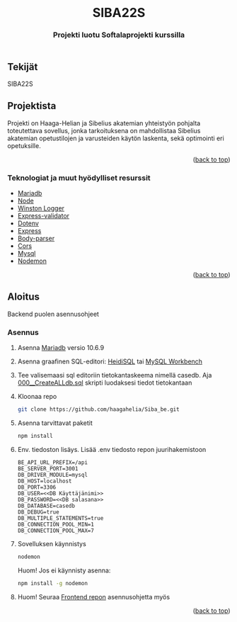 <div id="top"></div>

<!-- PROJECT LOGO -->
<br />
<div align="center">
  
<h1 align="center">SIBA22S</h1>

<h3 align="center">
    Projekti luotu Softalaprojekti kurssilla <br />
<br />
</div>

## Tekijät

  <p>SIBA22S</p>
<!-- ABOUT THE PROJECT -->

## Projektista

Projekti on Haaga-Helian ja Sibelius akatemian yhteistyön pohjalta toteutettava sovellus, jonka tarkoituksena on mahdollistaa Sibelius akatemian opetustilojen ja varusteiden käytön laskenta, sekä optimointi eri opetuksille.

<p align="right">(<a href="#top">back to top</a>)</p>

### Teknologiat ja muut hyödylliset resurssit

- [Mariadb](https://mariadb.org/)
- [Node](https://nodejs.org/en/)
- [Winston Logger](https://www.npmjs.com/package//winston)
- [Express-validator](https://www.npmjs.com/package/express-validator)
- [Dotenv](https://www.npmjs.com/package/dotenv)
- [Express](https://www.npmjs.com/package/express)
- [Body-parser](https://www.npmjs.com/package/body-parser)
- [Cors](https://www.npmjs.com/package/cors)
- [Mysql](https://www.mysql.com/)
- [Nodemon](https://www.npmjs.com/package/nodemon)

<p align="right">(<a href="#top">back to top</a>)</p>

<!-- GETTING STARTED -->

## Aloitus

Backend puolen asennusohjeet

### Asennus

1. Asenna [Mariadb](https://www.mariadbtutorial.com/getting-started/install-mariadb/) versio 10.6.9

2. Asenna graafinen SQL-editori: [HeidiSQL](https://www.heidisql.com/) tai [MySQL Workbench](https://www.mysql.com/products/workbench/)

3. Tee valisemaasi sql editoriin tietokantaskeema nimellä casedb. Aja [000\_\_CreateALLdb.sql](https://github.com/haagahelia/Siba_be/blob/main/Database/SQL_Scripts/000__CreateALLdb.sql) skripti luodaksesi tiedot tietokantaan

4. Kloonaa repo
   ```sh
   git clone https://github.com/haagahelia/Siba_be.git
   ```
5. Asenna tarvittavat paketit

   ```sh
   npm install
   ```

6. Env. tiedoston lisäys. Lisää .env tiedosto repon juurihakemistoon

   ```
   BE_API_URL_PREFIX=/api
   BE_SERVER_PORT=3001
   DB_DRIVER_MODULE=mysql
   DB_HOST=localhost
   DB_PORT=3306
   DB_USER=<<DB Käyttäjänimi>>
   DB_PASSWORD=<<DB salasana>>
   DB_DATABASE=casedb
   DB_DEBUG=true
   DB_MULTIPLE_STATEMENTS=true
   DB_CONNECTION_POOL_MIN=1
   DB_CONNECTION_POOL_MAX=7
   ```

7. Sovelluksen käynnistys

   ```sh
   nodemon
   ```

   Huom! Jos ei käynnisty asenna:

   ```sh
   npm install -g nodemon
   ```

8. Huom! Seuraa [Frontend repon](https://github.com/haagahelia/siba-fe) asennusohjetta myös

<p align="right">(<a href="#top">back to top</a>)</p>
